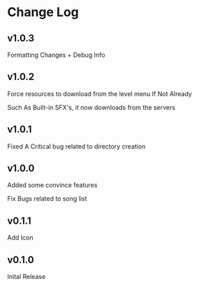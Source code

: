 # Change Log

## v1.0.3
Formatting Changes + Debug Info

## v1.0.2
Force resources to download from the level menu If Not Already

Such As Built-in SFX's, it now downloads from the servers

## v1.0.1
Fixed A Critical bug related to directory creation

## v1.0.0
Added some convince features

Fix Bugs related to song list

## v0.1.1
Add Icon

## v0.1.0
Inital Release